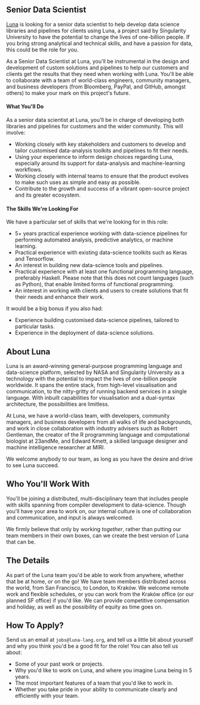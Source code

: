 ## Senior Data Scientist
[Luna](https://luna-lang.org) is looking for a senior data scientist to help
develop data science libraries and pipelines for clients using Luna, a project
said by Singularity University to have the potential to change the lives of
one-billion people. If you bring strong analytical and technical skills, and
have a passion for data, this could be the role for you.

As a Senior Data Scientist at Luna, you'll be instrumental in the design and
development of custom solutions and pipelines to help our customers and clients
get the results that they need when working with Luna. You'll be able to
collaborate with a team of world-class engineers, community managers, and
business developers (from Bloomberg, PayPal, and GitHub, amongst others) to make
your mark on this project's future.

#### What You'll Do
As a senior data scientist at Luna, you'll be in charge of developing both
libraries and pipelines for customers and the wider community. This will
involve:

- Working closely with key stakeholders and customers to develop and tailor
  customised data-analysis toolkits and pipelines to fit their needs.
- Using your experience to inform design choices regarding Luna, especially
  around its support for data-analysis and machine-learning workflows.
- Working closely with internal teams to ensure that the product evolves to make
  such uses as simple and easy as possible.
- Contribute to the growth and success of a vibrant open-source project and its
  greater ecosystem.

#### The Skills We're Looking For
We have a particular set of skills that we're looking for in this role:

- 5+ years practical experience working with data-science pipelines for
  performing automated analysis, predictive analytics, or machine learning.
- Practical experience with existing data-science toolkits such as Keras and
  Tensorflow.
- An interest in building new data-science tools and pipelines.
- Practical experience with at least one functional programming language,
  preferably Haskell. Please note that this does not count languages (such as
  Python), that enable limited forms of functional programming.
- An interest in working with clients and users to create solutions that fit
  their needs and enhance their work.

It would be a big bonus if you also had:

- Experience building customised data-science pipelines, tailored to particular
  tasks.
- Experience in the deployment of data-science solutions.

## About Luna
Luna is an award-winning general-purpose programming language and data-science
platform, selected by NASA and Singularity University as a technology with the
potential to impact the lives of one-billion people worldwide. It spans the
entire stack, from high-level visualisation and communication, to the
nitty-gritty of running backend services in a single language. With inbuilt
capabilities for visualisation and a dual-syntax architecture, the possibilities
are limitless.

At Luna, we have a world-class team, with developers, community managers, and
business developers from all walks of life and backgrounds, and work in close
collaboration with industry advisers such as Robert Gentleman, the creator of
the R programming language and computational biologist at 23andMe, and Edward
Kmett, a skilled language designer and machine intelligence researcher at MIRI.

We welcome anybody to our team, as long as you have the desire and drive to see
Luna succeed.

## Who You'll Work With
You'll be joining a distributed, multi-disciplinary team that includes people
with skills spanning from compiler development to data-science. Though you'll
have your area to work on, our internal culture is one of collaboration and
communication, and input is always welcomed.

We firmly believe that only by working _together_, rather than putting our team
members in their own boxes, can we create the best version of Luna that can be.

## The Details
As part of the Luna team you'd be able to work from anywhere, whether that be at
home, or on the go! We have team members distributed across the world, from San
Francisco, to London, to Kraków. We welcome remote work and flexible schedules,
or you can work from the Kraków office (or our planned SF office) if you'd like.
We can provide competitive compensation and holiday, as well as the possibility
of equity as time goes on.

## How To Apply?
Send us an email at `jobs@luna-lang.org`, and tell us a little bit about
yourself and why you think you'd be a good fit for the role! You can also tell
us about:

- Some of your past work or projects.
- Why you'd like to work on Luna, and where you imagine Luna being in 5 years.
- The most important features of a team that you'd like to work in.
- Whether you take pride in your ability to communicate clearly and efficiently
  with your team.
